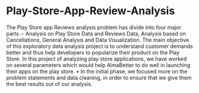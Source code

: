 # Play-Store-App-Review-Analysis
The Play Store app Reviews analysis problem has divide into four major parts :- Analysis on Play Store Data and Reviews Data, Analysis based on Cancellations, General Analysis and Data Visualization.
The main objective of this exploratory data analysis project is to understand customer demands better and thus help developers to popularize their product on the Play Store.
In this project of analyzing play store applications, we have worked on several parameters which would help AlmaBetter to do well in launching their apps on the play store.
• In the initial phase, we focused more on the problem statements and data cleaning, in order to ensure that we give them the best results out of our analysis. 
